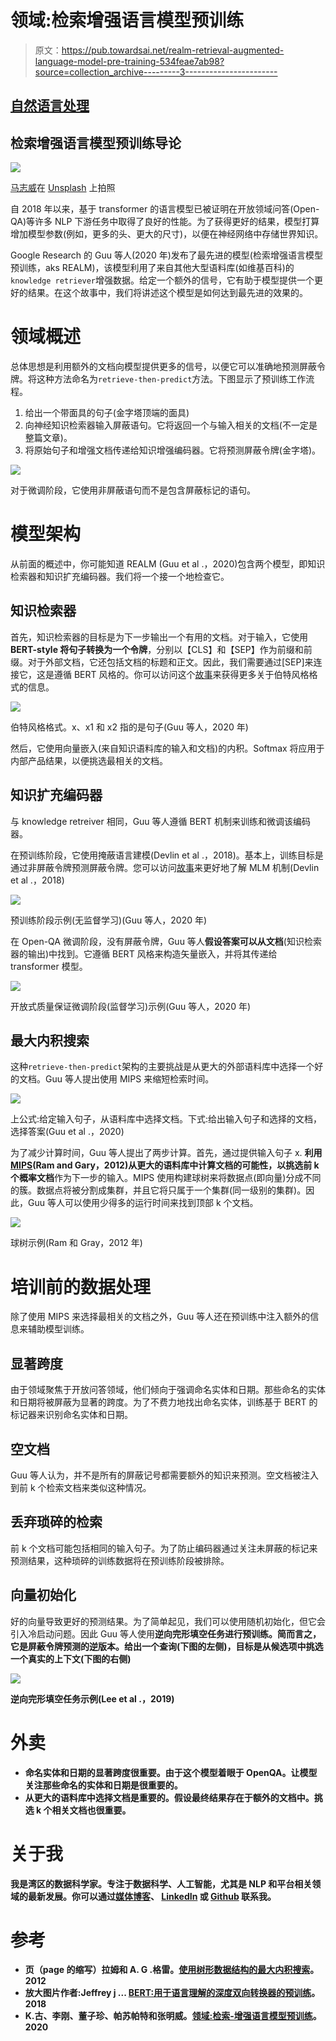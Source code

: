 # 领域:检索增强语言模型预训练

> 原文：<https://pub.towardsai.net/realm-retrieval-augmented-language-model-pre-training-534feae7ab98?source=collection_archive---------3----------------------->

## [自然语言处理](https://towardsai.net/p/category/nlp)

## 检索增强语言模型预训练导论

![](img/e233d8a8389bf9b03b3b316051351c44.png)

[马志威](https://unsplash.com/@makcedward?utm_source=medium&utm_medium=referral)在 [Unsplash](https://unsplash.com/?utm_source=medium&utm_medium=referral) 上拍照

自 2018 年以来，基于 transformer 的语言模型已被证明在开放领域问答(Open-QA)等许多 NLP 下游任务中取得了良好的性能。为了获得更好的结果，模型打算增加模型参数(例如，更多的头、更大的尺寸)，以便在神经网络中存储世界知识。

Google Research 的 Guu 等人(2020 年)发布了最先进的模型(检索增强语言模型预训练，aks REALM)，该模型利用了来自其他大型语料库(如维基百科)的`knowledge retriever`增强数据。给定一个额外的信号，它有助于模型提供一个更好的结果。在这个故事中，我们将讲述这个模型是如何达到最先进的效果的。

# 领域概述

总体思想是利用额外的文档向模型提供更多的信号，以便它可以准确地预测屏蔽令牌。将这种方法命名为`retrieve-then-predict`方法。下图显示了预训练工作流程。

1.  给出一个带面具的句子(金字塔顶端的面具)
2.  向神经知识检索器输入屏蔽语句。它将返回一个与输入相关的文档(不一定是整篇文章)。
3.  将原始句子和增强文档传递给知识增强编码器。它将预测屏蔽令牌(金字塔)。

![](img/96d75098c63800b06e563744fd4e2345.png)

对于微调阶段，它使用非屏蔽语句而不是包含屏蔽标记的语句。

# 模型架构

从前面的概述中，你可能知道 REALM (Guu et al .，2020)包含两个模型，即知识检索器和知识扩充编码器。我们将一个接一个地检查它。

## 知识检索器

首先，知识检索器的目标是为下一步输出一个有用的文档。对于输入，它使用 **BERT-style 将句子转换为一个令牌**，分别以【CLS】和【SEP】作为前缀和前缀。对于外部文档，它还包括文档的标题和正文。因此，我们需要通过[SEP]来连接它，这是遵循 BERT 风格的。你可以访问这个[故事](https://towardsdatascience.com/how-bert-leverage-attention-mechanism-and-transformer-to-learn-word-contextual-relations-5bbee1b6dbdb)来获得更多关于伯特风格格式的信息。

![](img/f1a670b22fd380e44397243fc23cec24.png)

伯特风格格式。x、x1 和 x2 指的是句子(Guu 等人，2020 年)

然后，它使用向量嵌入(来自知识语料库的输入和文档)的内积。Softmax 将应用于内部产品结果，以便挑选最相关的文档。

## 知识扩充编码器

与 knowledge retreiver 相同，Guu 等人遵循 BERT 机制来训练和微调该编码器。

在预训练阶段，它使用掩蔽语言建模(Devlin et al .，2018)。基本上，训练目标是通过非屏蔽令牌预测屏蔽令牌。您可以访问[故事](https://towardsdatascience.com/how-bert-leverage-attention-mechanism-and-transformer-to-learn-word-contextual-relations-5bbee1b6dbdb)来更好地了解 MLM 机制(Devlin et al .，2018)

![](img/e6e8a064fae51a5c834aa4bc2a1bbda6.png)

预训练阶段示例(无监督学习)(Guu 等人，2020 年)

在 Open-QA 微调阶段，没有屏蔽令牌，Guu 等人**假设答案可以从文档**(知识检索器的输出)中找到。它遵循 BERT 风格来构造矢量嵌入，并将其传递给 transformer 模型。

![](img/6082ff211cdf1507d944ebc7866602e5.png)

开放式质量保证微调阶段(监督学习)示例(Guu 等人，2020 年)

## 最大内积搜索

这种`retrieve-then-predict`架构的主要挑战是从更大的外部语料库中选择一个好的文档。Guu 等人提出使用 MIPS 来缩短检索时间。

![](img/25b53837cd0f05c877105bbcbeab2a4b.png)

上公式:给定输入句子，从语料库中选择文档。下式:给出输入句子和选择的文档，选择答案(Guu et al .，2020)

为了减少计算时间，Guu 等人提出了两步计算。首先，通过提供输入句子 x. **利用**[**MIPS**](https://arxiv.org/pdf/1202.6101v1.pdf)**(Ram and Gary，2012)从更大的语料库中计算文档的可能性，以挑选前 k 个概率文档**作为下一步的输入。MIPS 使用构建球树来将数据点(即向量)分成不同的簇。数据点将被分割成集群，并且它将只属于一个集群(同一级别的集群)。因此，Guu 等人可以使用少得多的运行时间来找到顶部 k 个文档。

![](img/3b57f178a83d905fa5629635f65f8011.png)

球树示例(Ram 和 Gray，2012 年)

# 培训前的数据处理

除了使用 MIPS 来选择最相关的文档之外，Guu 等人还在预训练中注入额外的信息来辅助模型训练。

## 显著跨度

由于领域聚焦于开放问答领域，他们倾向于强调命名实体和日期。那些命名的实体和日期将被屏蔽为显著的跨度。为了不费力地找出命名实体，训练基于 BERT 的标记器来识别命名实体和日期。

## 空文档

Guu 等人认为，并不是所有的屏蔽记号都需要额外的知识来预测。空文档被注入到前 k 个检索文档来类似这种情况。

## 丢弃琐碎的检索

前 k 个文档可能包括相同的输入句子。为了防止编码器通过关注未屏蔽的标记来预测结果，这种琐碎的训练数据将在预训练阶段被排除。

## 向量初始化

好的向量导致更好的预测结果。为了简单起见，我们可以使用随机初始化，但它会引入冷启动问题。因此 Guu 等人使用[](https://arxiv.org/pdf/1906.00300.pdf)****逆向完形填空任务进行预训练**。简而言之，它是屏蔽令牌预测的逆版本。给出一个查询(下图的左侧)，目标是从候选项中挑选一个真实的上下文(下图的右侧)**

**![](img/012b55b0426edad7ed646f8a58c047d0.png)**

**逆向完形填空任务示例(Lee et al .，2019)**

# **外卖**

*   **命名实体和日期的显著跨度很重要。由于这个模型着眼于 OpenQA。让模型关注那些命名的实体和日期是很重要的。**
*   **从更大的语料库中选择文档是重要的。假设最终结果存在于额外的文档中。挑选 k 个相关文档也很重要。**

# **关于我**

**我是湾区的数据科学家。专注于数据科学、人工智能，尤其是 NLP 和平台相关领域的最新发展。你可以通过[媒体博客](http://medium.com/@makcedward/)、 [LinkedIn](https://www.linkedin.com/in/edwardma1026) 或 [Github](https://github.com/makcedward) 联系我。**

# **参考**

*   **页（page 的缩写）拉姆和 A. G .格雷。[使用树形数据结构的最大内积搜索](https://arxiv.org/pdf/1202.6101v1.pdf)。2012**
*   **放大图片作者:Jeffrey j ... [BERT:用于语言理解的深度双向转换器的预训练](https://arxiv.org/pdf/1810.04805.pdf)。2018**
*   **K.古、李刚、董子珍、帕苏帕特和张明威。[领域:检索-增强语言模型预训练](https://arxiv.org/pdf/2002.08909.pdf)。2020**